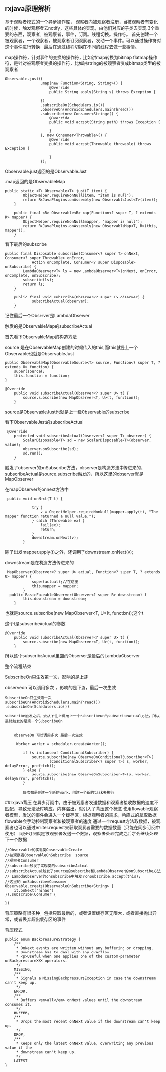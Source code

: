 ## rxjava原理解析

基于观察者模式的一个异步操作库，
观察者向被观察者注册，当被观察者有变化的时候，触发观察者去notify，这些具体的实现，由他们对应的子类去实现
3个重要的东西，观察者，被观察者，事件，订阅。线程切换。操作符。
首先创建一个被观察者，一个观察者，被观察者订阅观察者，发动一个事件。可以通过操作符对这个事件进行转换，最后在通过线程切换在不同的线程去做一些事情。

map操作符，针对事件的变换的操作符，比如讲map转换为bitmap
flatmap操作符，是针对被观察者变换的操作符，比如讲string的被观察者变成bitmap类型的被观察者

```
Observable.just()
                .map(new Function<String, String>() {
                    @Override
                    public String apply(String s) throws Exception {

                })
                .subscribeOn(Schedulers.io())
                .observeOn(AndroidSchedulers.mainThread())
                .subscribe(new Consumer<String>() {
                    @Override
                    public void accept(String path) throws Exception {

                    }
                }, new Consumer<Throwable>() {
                    @Override
                    public void accept(Throwable throwable) throws Exception {
                       
                    }
                });

```

Observable.just返回的是ObservableJust 

.map返回的是ObservableMap

```
public static <T> Observable<T> just(T item) {
        ObjectHelper.requireNonNull(item, "item is null");
        return RxJavaPlugins.onAssembly(new ObservableJust<T>(item));
    }
    
    public final <R> Observable<R> map(Function<? super T, ? extends R> mapper) {
        ObjectHelper.requireNonNull(mapper, "mapper is null");
        return RxJavaPlugins.onAssembly(new ObservableMap<T, R>(this, mapper));
    }
```

看下最后的subscribe

```
public final Disposable subscribe(Consumer<? super T> onNext, Consumer<? super Throwable> onError,
            Action onComplete, Consumer<? super Disposable> onSubscribe) {
        LambdaObserver<T> ls = new LambdaObserver<T>(onNext, onError, onComplete, onSubscribe);
        subscribe(ls);
        return ls;
    }
    
    public final void subscribe(Observer<? super T> observer) {
            subscribeActual(observer);
    }
```

记住最后一个Observer是LambdaObserver

触发的是ObservableMap的subscribeActual

首先看下ObservableMap的构造方法

source 是在ObservableMap创建的时候传入的this,而this就是上一个Observable也就是ObservableJust

```
public ObservableMap(ObservableSource<T> source, Function<? super T, ? extends U> function) {
    super(source);
    this.function = function;
}

@Override
    public void subscribeActual(Observer<? super U> t) {
        source.subscribe(new MapObserver<T, U>(t, function));
    }
```

source是ObservableJust也就是上一级Observable的subscribe

看下ObservableJust的subscribeActual

```
 @Override
    protected void subscribeActual(Observer<? super T> observer) {
        ScalarDisposable<T> sd = new ScalarDisposable<T>(observer, value);
        observer.onSubscribe(sd);
        sd.run();
    }
```

触发了observer的onSubscribe方法，observer是构造方法中传进来的，subscribeActual是source.subscribe触发的，所以这里的observer就是MapObserver

在mapObserver的onnext方法中

```
 public void onNext(T t) {
         
            try {
                v = ObjectHelper.requireNonNull(mapper.apply(t), "The mapper function returned a null value.");
            } catch (Throwable ex) {
                fail(ex);
                return;
            }
            downstream.onNext(v);
        }
```

除了出发mapper.apply(t)之外，还调用了downstream.onNext(v);

downstream是在构造方法传进来的

```
 MapObserver(Observer<? super U> actual, Function<? super T, ? extends U> mapper) {
            super(actual);//在这里
            this.mapper = mapper;
        }
  public BasicFuseableObserver(Observer<? super R> downstream) {
        this.downstream = downstream;
    }
```

也就是source.subscribe(new MapObserver<T, U>(t, function));这个t

这个t是subscribeActual的参数

```
@Override
    public void subscribeActual(Observer<? super U> t) {
        source.subscribe(new MapObserver<T, U>(t, function));
    }
```

所以这个subscribeActual里面的Observer是最后的LambdaObserver

整个流程结束



SubscribeOn只生效第一次，影响的是上游

observeon 可以调用多次  ，影响的是下游，最后一次生效

```
SubscribeOn只生效第一次
subscribeOn(AndroidSchedulers.mainThread())
.subscribeOn(Schedulers.io())

subscribe触发之后，会从下往上调用上一个SubscribeOn的subscribeActual方法，所以最终触发的是第一个SubscribeOn


    observeOn 可以调用多次 最后一次生效
    
     Worker worker = scheduler.createWorker();

        if (s instanceof ConditionalSubscriber) {
            source.subscribe(new ObserveOnConditionalSubscriber<T>(
                    (ConditionalSubscriber<? super T>) s, worker, delayError, prefetch));
        } else {
            source.subscribe(new ObserveOnSubscriber<T>(s, worker, delayError, prefetch));
        }
        
        每次都是创建一个新的work，创建一个新的task去执行
```



##rxjava背压
在异步订阅中，由于被观察者发送数据和观察者接收数据的速度不匹配，导致无法及时响应，内存溢出。就引入了背压这个概念
使用flowable观察者模型，发送的事件会进入一个缓存区，根据观察者的需求，响应式的拿取数据
flowable会手动控制观察者和被观察者的速度 通过一个request方法取数据，被观察者也可以通过emiter.request来获取观察者需要的数据数量（只能在同步订阅中使用）
同步订阅就是被观察者发送一个数据，观察者处理完成之后才会继续处理下一个数据

```
//Observable的实现类ObservableCreate
//被观察者ObservableOnSubscribe  source
//观察者Consumer  
//subscribe触发了实现类的subscribeActual
//subscribeActual触发了source的subscribe和LambdaObserver的onSubscribe方法
// LambdaObserver的onsubscribe中触发了onSubscribe.accept(this);
//这里的 onSubscribe=Consumer
Observable.create(ObservableOnSubscribe<String> {
    it.onNext("nihao")
}).subscribe(Consumer {

})
```



背压策略有很多种，包括只取最新的，或者设置缓存区无限大，或者直接抛出异常，或者丢弃超出缓存区的事件

背压模式

```
public enum BackpressureStrategy {
    /**
     * OnNext events are written without any buffering or dropping.
     * Downstream has to deal with any overflow.
     * <p>Useful when one applies one of the custom-parameter onBackpressureXXX operators.
     */
    MISSING,
    /**
     * Signals a MissingBackpressureException in case the downstream can't keep up.
     */
    ERROR,
    /**
     * Buffers <em>all</em> onNext values until the downstream consumes it.
     */
    BUFFER,
    /**
     * Drops the most recent onNext value if the downstream can't keep up.
     */
    DROP,
    /**
     * Keeps only the latest onNext value, overwriting any previous value if the
     * downstream can't keep up.
     */
    LATEST
}
```

